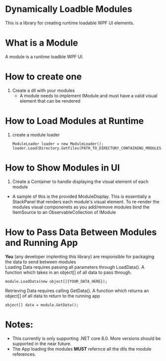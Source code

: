 # Dynamically Loadble Modules
This is a library for creating runtime loadable WPF UI elements.

# What is a Module
A module is a runtime loadble WPF UI.

# How to create one
1. Create a dll with your modules
   * A module needs to implement IModule and must have a valid visual element that can be rendered

# How to Load Modules at Runtime
1. create a module loader
   ```CSharp
   ModuleLoader loader = new ModuleLoader();
   loader.Load(Directory.GetFiles(PATH_TO_DIRECTORY_CONTAINING_MODULES,"*.dll"));
   ```

# How to Show Modules in UI
1. Create a Container to handle displaying the visual element of each module
  * A sample of this is the provided ModuleDisplay. This is essentially a StackPanel that renders each module's visual element. To re-render the modules visual componenets as you add/remove modules bind the ItemSource to an ObservableCollection of IModule


# How to Pass Data Between Modules and Running App
**You** (any developer implenting this library) are responsible for packaging the data to send between modules<br/>
Loading Data requires passing all parameters through LoadData(). A function which takes in an object[] of all data to pass through.
   ```CSharp
   module.LoadData(new object[]{YOUR_DATA_HERE});
   ```
Retrieving Data requires calling GetData(). A function which returns an object[] of all data to return to the running app
   ```CSharp
   object[] data = module.GetData();
   ```


# Notes:
* This currently is only supporting .NET core 8.0. More versions should be supported in the near future.
* The App loading the modules **MUST** refernce all the dlls the module references. 
